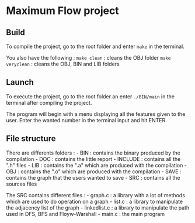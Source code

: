 # Maximum Flow project

## Build

To compile the project, go to the root folder and enter `make` in the terminal.

You also have the following :
	`make clean` : cleans the OBJ folder
	`make veryclean` : cleans the OBJ, BIN and LIB folders

## Launch

To execute the project, go to the root folder an enter `./BIN/main` in the terminal after compiling the project.

The program will begin with a menu displaying all the features given to the user.
Enter the wanted number in the terminal input and hit ENTER.

## File structure

There are differents folders :
	- BIN : contains the binary produced by the compilation
	- DOC : contains the little report
	- INCLUDE : contains all the ".h" files
	- LIB : contains the ".a" which are produced with the compilation
	- OBJ : contains the ".o" which are produced with the compilation
	- SAVE : contains the graph that the users wanted to save
	- SRC : contains all the sources files

The SRC contains different files :
	- graph.c : a library with a lot of methods which are used to do operation on a graph
	- list.c : a library to manipulate the adjacency list of the graph
	- linkedlist.c : a library to manipulate the path used in DFS, BFS and Floyw-Warshall
	- main.c : the main program
